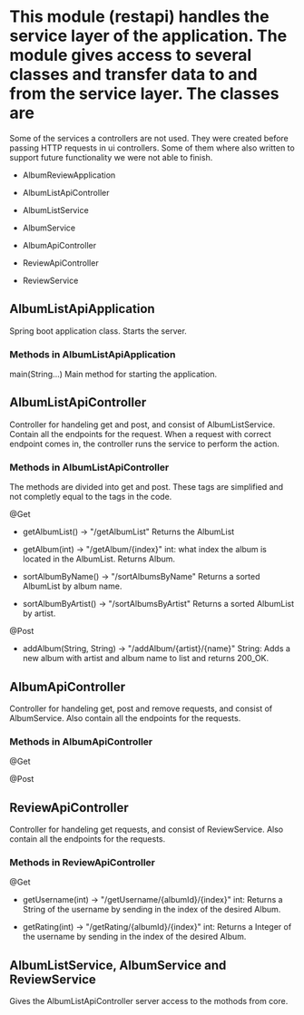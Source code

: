 # This module (restapi) handles the service layer of the application. The module gives access to several classes and transfer data to and from the service layer. The classes are

Some of the services a controllers are not used. They were created before passing HTTP requests in ui controllers. 
Some of them where also written to support future functionality we were not able to finish. 
- AlbumReviewApplication

- AlbumListApiController
- AlbumListService
  
- AlbumService
- AlbumApiController

- ReviewApiController
- ReviewService

## AlbumListApiApplication

Spring boot application class. Starts the server.

### Methods in AlbumListApiApplication

main(String...) Main method for starting the application.

## AlbumListApiController

Controller for handeling get and post, and consist of AlbumListService. Contain all the endpoints for the request. When a request with correct endpoint comes in, the controller runs the service to perform the action.

### Methods in AlbumListApiController

The methods are divided into get and post. These tags are simplified and not completly equal to the tags in the code.

@Get

- getAlbumList() -> "/getAlbumList" Returns the AlbumList
  
- getAlbum(int) -> "/getAlbum/{index}" int: what index the album is located in the AlbumList. Returns Album.
  
- sortAlbumByName() -> "/sortAlbumsByName" Returns a sorted AlbumList by album name.

- sortAlbumByArtist() -> "/sortAlbumsByArtist" Returns a sorted AlbumList by artist.

@Post

- addAlbum(String, String) -> "/addAlbum/{artist}/{name}" String: Adds a new album with artist and album name to list and returns 200_OK.

## AlbumApiController

Controller for handeling get, post and remove requests, and consist of AlbumService. Also contain all the endpoints for the requests.

### Methods in AlbumApiController

@Get

<!-- TODO mangler getArtist() og getName og getAlbumReview og getReiewList, DISSE brukte UUID men da jeg skrev dette vet vi ikke om vi skl bruke det -->

@Post



## ReviewApiController

Controller for handeling get requests, and consist of ReviewService. Also contain all the endpoints for the requests.

### Methods in ReviewApiController

@Get

- getUsername(int) -> "/getUsername/{albumId}/{index}" int: Returns a String of the username by sending in the index of the desired Album.

- getRating(int) -> "/getRating/{albumId}/{index}" int: Returns a Integer of the username by sending in the index of the desired Album.

## AlbumListService, AlbumService and ReviewService

  Gives the AlbumListApiController server access to the mothods from core.
  